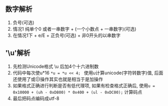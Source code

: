 ## 数字解析
1. 负号(可选) 
2. 情况1 纯单个0 或者一串数字  + (一个小数点   +  一串数字)(可选)
3. 在情况1下 + e/E + 正负号(可选) +  非0开头的以串数字

## '\u'解析
1. 先检测Unicode格式 \u 后加4个十六进制数
2. 代码中每次使u*16  `*u = *u << 4; `  使用u计算unicode(字符转数字)值, 后面还使用了或(|)操作其实也就是相当于是加操作
3. 如果格式正确进行判断是否有低代理项, 如果有检查格式正确后, 使用`u = 0x10000 + (uh - 0xD800) * 0x400 + (ul - 0xDC00);`  计算码点
4. 最后把码点编码成utf-8
